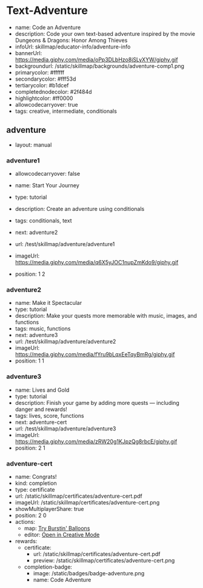 # Text-Adventure
* name: Code an Adventure
* description: Code your own text-based adventure inspired by the movie Dungeons & Dragons: Honor Among Thieves
* infoUrl: skillmap/educator-info/adventure-info
* bannerUrl: https://media.giphy.com/media/oPp3DLbHzo8jSLyXYW/giphy.gif
* backgroundurl: /static/skillmap/backgrounds/adventure-comp1.png
* primarycolor: #ffffff
* secondarycolor: #fff53d
* tertiarycolor: #b1dcef
* completednodecolor: #2f484d
* highlightcolor: #ff0000
* allowcodecarryover: true
* tags: creative, intermediate, conditionals


## adventure
* layout: manual


### adventure1
* allowcodecarryover: false

* name: Start Your Journey
* type: tutorial
* description: Create an adventure using conditionals
* tags: conditionals, text
* next: adventure2
* url: /test/skillmap/adventure/adventure1
* imageUrl: https://media.giphy.com/media/q6X5yJOC1nupZmKdo9/giphy.gif
* position: 1 2



### adventure2
* name: Make it Spectacular
* type: tutorial
* description: Make your quests more memorable with music, images, and functions
* tags: music, functions
* next: adventure3
* url: /test/skillmap/adventure/adventure2
* imageUrl: https://media.giphy.com/media/fYru9bLqxEeTqyBmRg/giphy.gif
* position: 1 1


### adventure3
* name: Lives and Gold
* type: tutorial
* description: Finish your game by adding more quests — including danger and rewards!
* tags: lives, score, functions
* next: adventure-cert
* url: /test/skillmap/adventure/adventure3
* imageUrl: https://media.giphy.com/media/zRW20g1KJpzQg8rbcE/giphy.gif
* position: 2 1




### adventure-cert
* name: Congrats!
* kind: completion
* type: certificate
* url: /static/skillmap/certificates/adventure-cert.pdf
* imageUrl: /static/skillmap/certificates/adventure-cert.png
* showMultiplayerShare: true
* position: 2 0
* actions:
    * map: [Try Burstin' Balloons](/skillmap/balloon)
    * editor: [Open in Creative Mode](/)
* rewards:
    * certificate:
        * url: /static/skillmap/certificates/adventure-cert.pdf
        * preview: /static/skillmap/certificates/adventure-cert.png
    * completion-badge:
        * image: /static/badges/badge-adventure.png
        * name: Code Adventure
